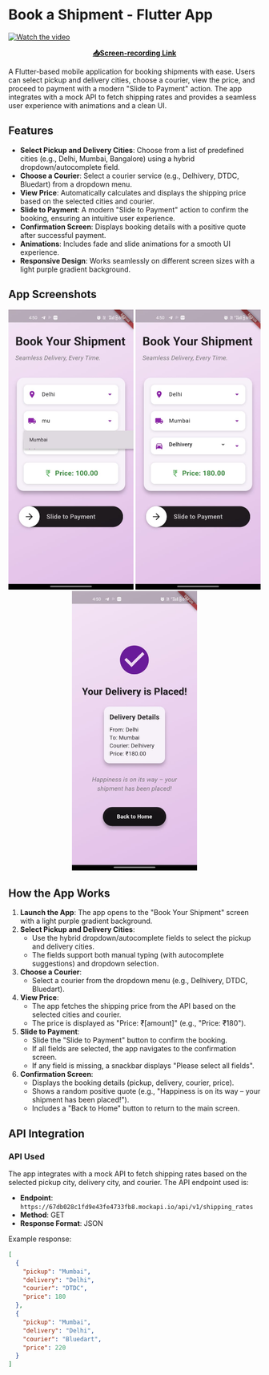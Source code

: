 # Book a Shipment - Flutter App
[![Watch the video](https://img.icons8.com/clouds/100/000000/video-playlist.png)](https://drive.google.com/file/d/1-3UpXmfyLbD4NLEqur8Z5B2f6bEWgM-R/view?usp=sharing)

<p align="center">
  <a href="https://drive.google.com/file/d/1-3UpXmfyLbD4NLEqur8Z5B2f6bEWgM-R/view?usp=sharing">
    <strong>📥Screen-recording Link</strong>
  </a>
</p>

A Flutter-based mobile application for booking shipments with ease. Users can select pickup and delivery cities, choose a courier, view the price, and proceed to payment with a modern "Slide to Payment" action. The app integrates with a mock API to fetch shipping rates and provides a seamless user experience with animations and a clean UI.

## Features

- **Select Pickup and Delivery Cities**: Choose from a list of predefined cities (e.g., Delhi, Mumbai, Bangalore) using a hybrid dropdown/autocomplete field.
- **Choose a Courier**: Select a courier service (e.g., Delhivery, DTDC, Bluedart) from a dropdown menu.
- **View Price**: Automatically calculates and displays the shipping price based on the selected cities and courier.
- **Slide to Payment**: A modern "Slide to Payment" action to confirm the booking, ensuring an intuitive user experience.
- **Confirmation Screen**: Displays booking details with a positive quote after successful payment.
- **Animations**: Includes fade and slide animations for a smooth UI experience.
- **Responsive Design**: Works seamlessly on different screen sizes with a light purple gradient background.

## App Screenshots

<p align="center">
  <img src="https://raw.githubusercontent.com/bhaktii98/book-a-shipment-flutter/main/3.jpg" width="250">
  <img src="https://raw.githubusercontent.com/bhaktii98/book-a-shipment-flutter/main/2.jpg" width="250">
  <img src="https://raw.githubusercontent.com/bhaktii98/book-a-shipment-flutter/main/1.jpg" width="250">
</p>

## How the App Works

1. **Launch the App**: The app opens to the "Book Your Shipment" screen with a light purple gradient background.
2. **Select Pickup and Delivery Cities**:
   - Use the hybrid dropdown/autocomplete fields to select the pickup and delivery cities.
   - The fields support both manual typing (with autocomplete suggestions) and dropdown selection.
3. **Choose a Courier**:
   - Select a courier from the dropdown menu (e.g., Delhivery, DTDC, Bluedart).
4. **View Price**:
   - The app fetches the shipping price from the API based on the selected cities and courier.
   - The price is displayed as "Price: ₹[amount]" (e.g., "Price: ₹180").
5. **Slide to Payment**:
   - Slide the "Slide to Payment" button to confirm the booking.
   - If all fields are selected, the app navigates to the confirmation screen.
   - If any field is missing, a snackbar displays "Please select all fields".
6. **Confirmation Screen**:
   - Displays the booking details (pickup, delivery, courier, price).
   - Shows a random positive quote (e.g., "Happiness is on its way – your shipment has been placed!").
   - Includes a "Back to Home" button to return to the main screen.

## API Integration

### API Used
The app integrates with a mock API to fetch shipping rates based on the selected pickup city, delivery city, and courier. The API endpoint used is:

- **Endpoint**: `https://67db028c1fd9e43fe4733fb8.mockapi.io/api/v1/shipping_rates`
- **Method**: GET
- **Response Format**: JSON

Example response:
```json
[
  {
    "pickup": "Mumbai",
    "delivery": "Delhi",
    "courier": "DTDC",
    "price": 180
  },
  {
    "pickup": "Mumbai",
    "delivery": "Delhi",
    "courier": "Bluedart",
    "price": 220
  }
]
